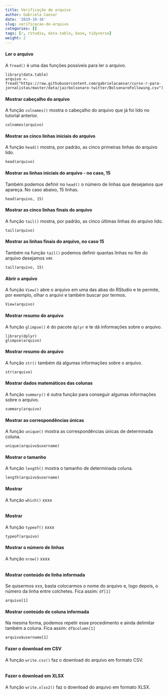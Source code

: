 ```yaml
---
title: Verificação de arquivo
author: Gabriela Caesar
date: '2019-10-16'
slug: verificacao-de-arquivo
categories: []
tags: [r, rstudio, data.table, base, tidyverse]
weight: 2
---
```


#### Ler o arquivo
A `fread()` é uma das funções possíveis para ler o arquivo. 

```{r}
library(data.table)
arquivo <- fread("https://raw.githubusercontent.com/gabrielacaesar/curso-r-para-jornalistas/master/data/jairbolsonaro-twitter/BolsonaroFollowing.csv")
```
  
#### Mostrar cabeçalho do arquivo
A função `colnames()` mostra o cabeçalho do arquivo que já foi lido no tutorial anterior. 

```{r}
colnames(arquivo)
```
#### Mostrar as cinco linhas iniciais do arquivo
A função `head()` mostra, por padrão, as cinco primeiras linhas do arquivo lido.

```{r}
head(arquivo)
```

#### Mostrar as linhas iniciais do arquivo - no caso, 15
Também podemos definir no `head()` o número de linhas que desejamos que apareça. No caso abaixo, 15 linhas.

```{r}
head(arquivo, 15)
```

#### Mostrar as cinco linhas finais do arquivo
A função `tail()` mostra, por padrão, as cinco últimas linhas do arquivo lido.

```{r}
tail(arquivo)
```

#### Mostrar as linhas finais do arquivo, no caso 15
Também na função `tail()` podemos definir quantas linhas no fim do arquivo desejamos ver.

```{r}
tail(arquivo, 15)
```

#### Abrir o arquivo
A função `View()` abre o arquivo em uma das abas do RStudio e te permite, por exemplo, olhar o arquivi e também buscar por termos. 

```{r}
View(arquivo)
```

#### Mostrar resumo do arquivo
A função `glimpse()` é do pacote `dplyr` e te dá informações sobre o arquivo.
```{r}
library(dplyr)
glimpse(arquivo)
```

#### Mostrar resumo do arquivo
A função `str()` também dá algumas informações sobre o arquivo.
```{r}
str(arquivo)
```

#### Mostrar dados matemáticos das colunas
A função `summary()` é outra função para conseguir algumas informações sobre o arquivo.
```{r}
summary(arquivo)
```

#### Mostrar as correspondências únicas
A função `unique()` mostra as correspondências únicas de determinada coluna.
```{r}
unique(arquivo$username)
```

#### Mostrar o tamanho
A função `length()` mostra o tamanho de determinada coluna.
```{r}
length(arquivo$username)
```

#### Mostrar
A função `which()` xxxx
```{r}

```

#### Mostrar 
A função `typeof()` xxxx
```{r}
typeof(arquivo)
```

#### Mostrar o número de linhas
A função `nrow()` xxxx
```{r}

```

#### Mostrar conteúdo de linha informada
Se quisermos xxx, basta colocarmos o nome do arquivo e, logo depois, o número da linha entre colchetes. Fica assim: `df[1]`
```{r}
arquivo[1]
```

#### Mostrar conteúdo de coluna informada
Na mesma forma, podemos repetir esse procedimento e ainda delimitar também a coluna. Fica assim: `df$column[1]`
```{r}
arquivo$username[1]
```

#### Fazer o download em CSV
A função `write.csv()` faz o download do arquivo em formato CSV.
```{r}

```

#### Fazer o download em XLSX
A função `write.xlsx2()` faz o download do arquivo em formato XLSX.
```{r}

```

